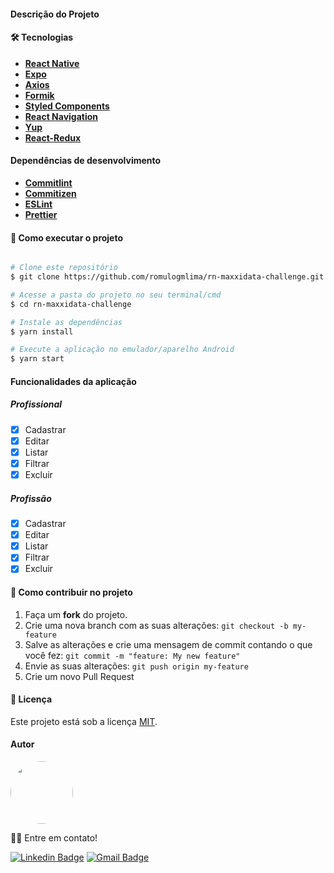 #### Descrição do Projeto

#### 🛠 Tecnologias

- **[React Native](https://reactnative.dev/)**
- **[Expo](https://expo.dev/)**
- **[Axios](https://github.com/axios/axios)**
- **[Formik](https://formik.org/)**
- **[Styled Components](https://styled-components.com/)**
- **[React Navigation](https://reactnavigation.org/)**
- **[Yup](https://github.com/jquense/yup)**
- **[React-Redux](https://react-redux.js.org/)**

#### Dependências de desenvolvimento

- **[Commitlint](https://commitlint.js.org/)**
- **[Commitizen](https://commitizen-tools.github.io/commitizen/)**
- **[ESLint](https://eslint.org/)**
- **[Prettier](https://prettier.io/)**

#### 🚀 Como executar o projeto

```bash

# Clone este repositório
$ git clone https://github.com/romulogmlima/rn-maxxidata-challenge.git

# Acesse a pasta do projeto no seu terminal/cmd
$ cd rn-maxxidata-challenge

# Instale as dependências
$ yarn install

# Execute a aplicação no emulador/aparelho Android
$ yarn start

```

#### Funcionalidades da aplicação

##### Profissional

- [x] Cadastrar
- [x] Editar
- [x] Listar
- [x] Filtrar
- [x] Excluir

##### Profissão

- [x] Cadastrar
- [x] Editar
- [x] Listar
- [x] Filtrar
- [x] Excluir

#### 💪 Como contribuir no projeto

1. Faça um **fork** do projeto.
2. Crie uma nova branch com as suas alterações: `git checkout -b my-feature`
3. Salve as alterações e crie uma mensagem de commit contando o que você fez: `git commit -m "feature: My new feature"`
4. Envie as suas alterações: `git push origin my-feature`
5. Crie um novo Pull Request

#### 📝 Licença

Este projeto está sob a licença [MIT](./LICENSE.md).

#### Autor

<img style="border-radius: 50%;" src="https://avatars.githubusercontent.com/u/14766255?v=4" width="100px;" alt=""/>

👋🏽 Entre em contato!

[![Linkedin Badge](https://img.shields.io/badge/-Rômulo-blue?style=flat-square&logo=Linkedin&logoColor=white&link=https://www.linkedin.com/in/romulogadelha/)](https://www.linkedin.com/in/romulogadelha/) [![Gmail Badge](https://img.shields.io/badge/-romulogadelhaml@gmail.com-c14438?style=flat-square&logo=Gmail&logoColor=white&link=mailto:romulogadelhaml@gmail.com)](mailto:romulogadelhaml@gmail.com)
